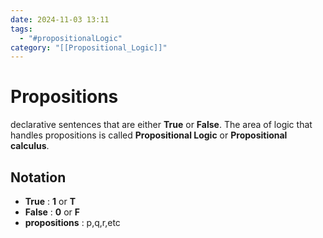 ```yaml
---
date: 2024-11-03 13:11
tags:
  - "#propositionalLogic"
category: "[[Propositional_Logic]]"
---
```

# Propositions
declarative sentences that are either **True** or **False**. 
The area of logic that handles propositions is called **Propositional Logic** or **Propositional calculus**.

## Notation
- **True** : **1** or **T**
- **False** : **0** or **F**
- **propositions** : p,q,r,etc
